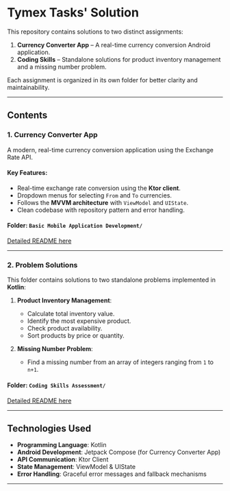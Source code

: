 # Tymex Tasks' Solution

This repository contains solutions to two distinct assignments:  
1. **Currency Converter App** – A real-time currency conversion Android application.  
2. **Coding Skills** – Standalone solutions for product inventory management and a missing number problem.  

Each assignment is organized in its own folder for better clarity and maintainability.

---

## **Contents**

### **1. Currency Converter App**
A modern, real-time currency conversion application using the Exchange Rate API.  

#### **Key Features**:
- Real-time exchange rate conversion using the **Ktor client**.
- Dropdown menus for selecting `From` and `To` currencies.
- Follows the **MVVM architecture** with `ViewModel` and `UIState`.
- Clean codebase with repository pattern and error handling.

#### **Folder**: `Basic Mobile Application Development/`  
[Detailed README here](https://github.com/oneasad/TymexTask/blob/main/Basic%20Mobile%20Application%20Development/README.md)

---

### **2. Problem Solutions**
This folder contains solutions to two standalone problems implemented in **Kotlin**:  
1. **Product Inventory Management**:  
   - Calculate total inventory value.
   - Identify the most expensive product.
   - Check product availability.
   - Sort products by price or quantity.
   
2. **Missing Number Problem**:  
   - Find a missing number from an array of integers ranging from `1` to `n+1`.

#### **Folder**: `Coding Skills Assessment/`  
[Detailed README here](https://github.com/oneasad/TymexTask/blob/main/Basic%20Mobile%20Application%20Development/README.md)

---

## **Technologies Used**
- **Programming Language**: Kotlin
- **Android Development**: Jetpack Compose (for Currency Converter App)
- **API Communication**: Ktor Client
- **State Management**: ViewModel & UIState
- **Error Handling**: Graceful error messages and fallback mechanisms

---
